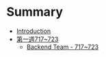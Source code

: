 # Summary

* [Introduction](README.md)
* [第一週717~723](week_717_723.md)
   * [Backend Team - 717~723](backend_team_-_717~723.md)

